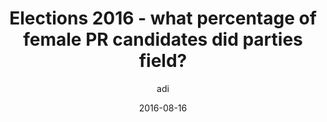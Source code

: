 ---
layout: article
author: adi
title: Elections 2016 - what percentage of female PR candidates did parties field?
date: 2016-08-16
short: 
image: female-pr-candidates-2016.jpg
---